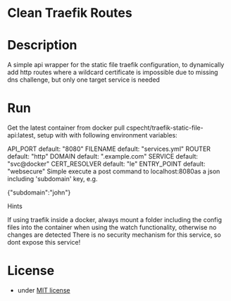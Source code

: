 # Clean Traefik Routes


# Description

A simple api wrapper for the static file traefik configuration, to dynamically add http routes where a wildcard certificate is impossible due to missing dns challenge, but only one target service is needed

# Run

Get the latest container from docker pull cspecht/traefik-static-file-api:latest, setup with with following environment variables:

API_PORT default: "8080"
FILENAME default: "services.yml"
ROUTER default: "http"
DOMAIN default: ".example.com"
SERVICE default: "svc@docker"
CERT_RESOLVER default: "le"
ENTRY_POINT default: "websecure"
Simple execute a post command to localhost:8080as a json including 'subdomain' key, e.g.

{"subdomain":"john"}

Hints

If using traefik inside a docker, always mount a folder including the config files into the container when using the watch functionality, otherwise no changes are detected
There is no security mechanism for this service, so dont expose this service!
# License

- under [MIT license](http://opensource.org/licenses/mit-license.php)

